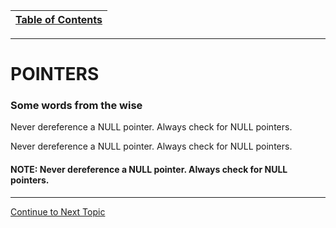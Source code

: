 |[Table of Contents](/00-Table-of-Contents.md)|
|---|

---

# POINTERS

### Some words from the wise

Never dereference a NULL pointer.
Always check for NULL pointers.

Never dereference a NULL pointer.
Always check for NULL pointers.

#### NOTE: Never dereference a NULL pointer. Always check for NULL pointers.

---
<a href="https://github.com/CyberTrainingUSAF/05-C-Programming/blob/master/15_Error_handling/06_strings_and_files.md" rel="Continue to Next Topic"> Continue to Next Topic </a>
